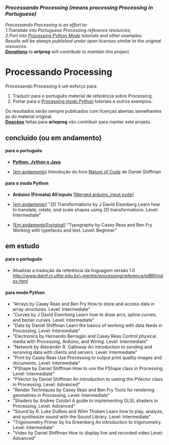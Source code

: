 ### *Processando Processing (means processing Processing in Portuguese)*
*Processando Processing is an effort to:<br>
1.Translate into Portuguese Processing reference resources;<br>
2.Port into [Processing Python Mode](py.processing.org) tutorials and other examples.<br>
Results will be always published under open licenses similar to the original resources.<br>
[<b>Donations</b>](http://patreon.com/arteprog) to <b>artprog</b> will contribute to mantain this project.*

# Processando Processing

Processando Processing é um esforço para: 

1. Traduzir para o português material de referência sobre Processing;
2. Portar para o [Processing modo Python](abav.lugaralgum.com/como-instalar-o-processing-modo-python/) tutoriais e outros exemplos. 

Os resultados serão sempre publicados com licenças abertas semelhantes às do material original.<br>
[**Doações**](http://patreon.com/arteprog) feitas para **arteprog** vão contribuir para manter este projeto.

## concluído (ou em andamento)


#### para o português ####

* [**Python, Jython e Java**](https://github.com/arteprog/Processando-Processing/blob/master/tutoriais-PT/python-Python_Jython_e_Java.md) 

* [[em andamento](https://github.com/arteprog/Processando-Processing/tree/master/natureza-do-codigo)] Introdução do livro [Nature of Code](http://natureofcode.com) de Daniel Shiffman


#### para o modo Python ####

* **Arduino (Firmata) All inputs** [[Merged arduino_input.pyde](https://github.com/jdf/processing.py/commit/f6f59dc45844b8ee40a8b7cb47ccd9ddbd026416)]

* [[em andamento](https://docs.google.com/document/d/1uZTAGvQTYj7FcSEZSF7wBlbZKHOXMsUqz3Apfwbfm24/)] "2D Transformations
 by J David Eisenberg
 Learn how to translate, rotate, and scale shapes using 2D transformations.
 Level: Intermediate"

* [[Em andamento](https://docs.google.com/document/d/14MYeJQPlA57-pYYm_UPt0u3sVynIxVIU8gras3ERAFQ/pub)][[original](https://processing.org/tutorials/typography/)] "Typography
 by Casey Reas and Ben Fry
 Working with typefaces and text.
 Level: Beginner"


## em estudo

#### para o português ####

* Atualizar a tradução da referência da linguagem versão 1.0 http://www.dainf.ct.utfpr.edu.br/~merkle/processing/reference/ptBR/index.html

#### para modo Python ####

* "Arrays
 by Casey Reas and Ben Fry
 How to store and access data in array structures.
 Level: Intermediate"
* "Curves
 by J David Eisenberg
 Learn how to draw arcs, spline curves, and bezier curves.
 Level: Intermediate"
* "Data
 by Daniel Shiffman
 Learn the basics of working with data feeds in Processing.
 Level: Intermediate"
* "Electronics
 by Hernando Berragán and Casey Reas
 Control physical media with Processing, Arduino, and Wiring.
 Level: Intermediate"
* "Network
 by Alexander R. Galloway
 An introduction to sending and receiving data with clients and servers.
 Level: Intermediate"
* "Print
 by Casey Reas
 Use Processing to output print quality images and documents.
 Level: Intermediate"
* "PShape
 by Daniel Shiffman
 How to use the PShape class in Processing.
 Level: Intermediate"
* "PVector
 by Daniel Shiffman
 An introduction to useing the PVector class in Processing.
 Level: Advanced"
* "Render Techniques
 by Casey Reas and Ben Fry
 Tools for rendering geometries in Processing.
 Level: Intermediate"
* "Shaders
 by Andres Colubri
 A guide to implementing GLSL shaders in Processing.
 Level: Advanced"
* "Sound
 by R. Luke DuBois and Wilm Thoben
 Learn how to play, analyze, and synthesize sound with the Sound Library.
 Level: Intermediate"
* "Trigonometry Primer
 by Ira Greenberg
 An introduction to trigonometry.
 Level: Intermediate"
* "Video
 by Daniel Shiffman
 How to display live and recorded video
 Level: Advanced"

